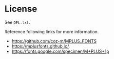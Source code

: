 # License

See `OFL.txt`.

Reference following links for more information.

- https://github.com/coz-m/MPLUS_FONTS
- https://mplusfonts.github.io/
- https://fonts.google.com/specimen/M+PLUS+1p
